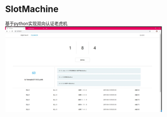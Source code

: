 # SlotMachine
基于python实现双向认证老虎机
![Image text](https://github.com/ShenVi/SlotMachine/blob/master/img/1.jpg)
